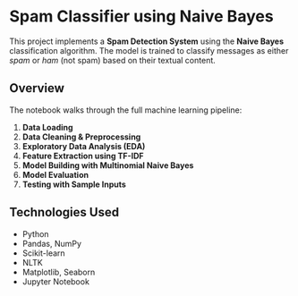 # Spam Classifier using Naive Bayes

This project implements a **Spam Detection System** using the **Naive Bayes** classification algorithm. The model is trained to classify messages as either *spam* or *ham* (not spam) based on their textual content.

## Overview

The notebook walks through the full machine learning pipeline:

1. **Data Loading**
2. **Data Cleaning & Preprocessing**
3. **Exploratory Data Analysis (EDA)**
4. **Feature Extraction using TF-IDF**
5. **Model Building with Multinomial Naive Bayes**
6. **Model Evaluation**
7. **Testing with Sample Inputs**

## Technologies Used

* Python
* Pandas, NumPy
* Scikit-learn
* NLTK
* Matplotlib, Seaborn
* Jupyter Notebook
